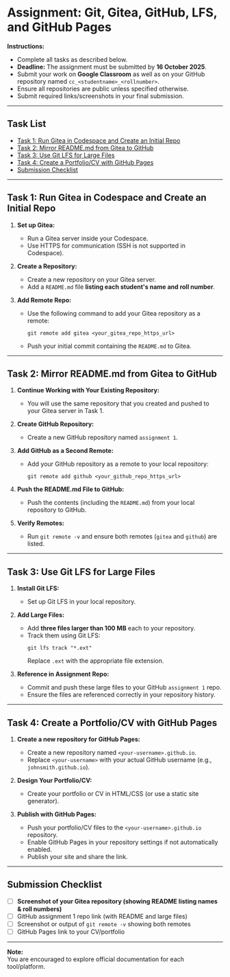 # Assignment: Git, Gitea, GitHub, LFS, and GitHub Pages

**Instructions:**  
- Complete all tasks as described below.  
- **Deadline:** The assignment must be submitted by **16 October 2025**.
- Submit your work on **Google Classroom** as well as on your GitHub repository named `cc_<studentname>_<rollnumber>`.
- Ensure all repositories are public unless specified otherwise.
- Submit required links/screenshots in your final submission.

---

## Task List

- [Task 1: Run Gitea in Codespace and Create an Initial Repo](#task-1-run-gitea-in-codespace-and-create-an-initial-repo)
- [Task 2: Mirror README.md from Gitea to GitHub](#task-2-mirror-readmemd-from-gitea-to-github)
- [Task 3: Use Git LFS for Large Files](#task-3-use-git-lfs-for-large-files)
- [Task 4: Create a Portfolio/CV with GitHub Pages](#task-4-create-a-portfoliocv-with-github-pages)
- [Submission Checklist](#submission-checklist)

---

## Task 1: Run Gitea in Codespace and Create an Initial Repo

1. **Set up Gitea:**
   - Run a Gitea server inside your Codespace.  
   - Use HTTPS for communication (SSH is not supported in Codespace).

2. **Create a Repository:**
   - Create a new repository on your Gitea server.
   - Add a `README.md` file **listing each student's name and roll number**.

3. **Add Remote Repo:**
   - Use the following command to add your Gitea repository as a remote:
     ```
     git remote add gitea <your_gitea_repo_https_url>
     ```
   - Push your initial commit containing the `README.md` to Gitea.

---

## Task 2: Mirror README.md from Gitea to GitHub

1. **Continue Working with Your Existing Repository:**
   - You will use the same repository that you created and pushed to your Gitea server in Task 1.

2. **Create GitHub Repository:**
   - Create a new GitHub repository named `assignment 1`.

3. **Add GitHub as a Second Remote:**
   - Add your GitHub repository as a remote to your local repository:
     ```
     git remote add github <your_github_repo_https_url>
     ```

4. **Push the README.md File to GitHub:**
   - Push the contents (including the `README.md`) from your local repository to GitHub.

5. **Verify Remotes:**
   - Run `git remote -v` and ensure both remotes (`gitea` and `github`) are listed.

---

## Task 3: Use Git LFS for Large Files

1. **Install Git LFS:**
   - Set up Git LFS in your local repository.

2. **Add Large Files:**
   - Add **three files larger than 100 MB** each to your repository.
   - Track them using Git LFS:
     ```
     git lfs track "*.ext"
     ```
     Replace `.ext` with the appropriate file extension.

3. **Reference in Assignment Repo:**
   - Commit and push these large files to your GitHub `assignment 1` repo.
   - Ensure the files are referenced correctly in your repository history.

---

## Task 4: Create a Portfolio/CV with GitHub Pages

1. **Create a new repository for GitHub Pages:**
   - Create a new repository named `<your-username>.github.io`.
   - Replace `<your-username>` with your actual GitHub username (e.g., `johnsmith.github.io`).

2. **Design Your Portfolio/CV:**
   - Create your portfolio or CV in HTML/CSS (or use a static site generator).

3. **Publish with GitHub Pages:**
   - Push your portfolio/CV files to the `<your-username>.github.io` repository.
   - Enable GitHub Pages in your repository settings if not automatically enabled.
   - Publish your site and share the link.

---

## Submission Checklist

- [ ] **Screenshot of your Gitea repository (showing README listing names & roll numbers)**
- [ ] GitHub assignment 1 repo link (with README and large files)
- [ ] Screenshot or output of `git remote -v` showing both remotes
- [ ] GitHub Pages link to your CV/portfolio

---

**Note:**  
You are encouraged to explore official documentation for each tool/platform.

